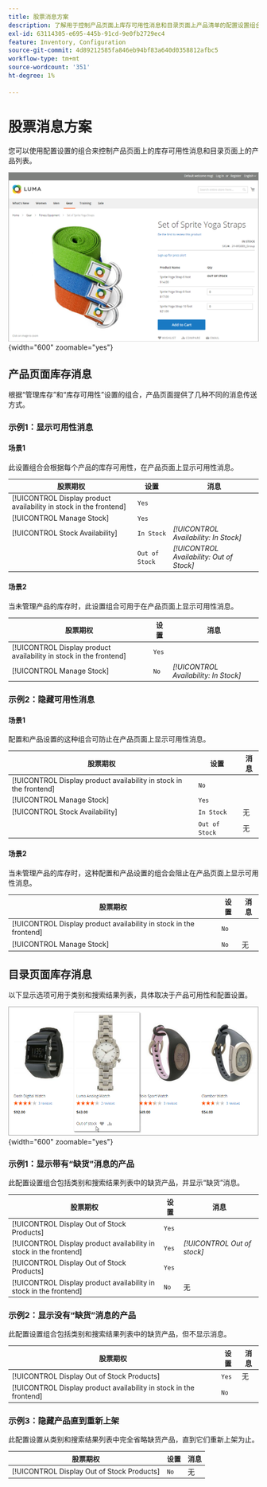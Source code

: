 ```yaml
---
title: 股票消息方案
description: 了解用于控制产品页面上库存可用性消息和目录页面上产品清单的配置设置组合。
exl-id: 63114305-e695-445b-91cd-9e0fb2729ec4
feature: Inventory, Configuration
source-git-commit: 4d89212585fa846eb94bf83a640d0358812afbc5
workflow-type: tm+mt
source-wordcount: '351'
ht-degree: 1%

---
```


# 股票消息方案

您可以使用配置设置的组合来控制产品页面上的库存可用性消息和目录页面上的产品列表。

![已使用“缺货”消息将产品分组](assets/storefront-out-of-stock-message.png){width="600" zoomable="yes"}

## 产品页面库存消息

根据“管理库存”和“库存可用性”设置的组合，产品页面提供了几种不同的消息传送方式。

### 示例1：显示可用性消息

#### 场景1

此设置组合会根据每个产品的库存可用性，在产品页面上显示可用性消息。

| 股票期权 | 设置 | 消息 |
|--|--|--|
| [!UICONTROL Display product availability in stock in the frontend] | `Yes` | |
| [!UICONTROL Manage Stock] | `Yes` | |
| [!UICONTROL Stock Availability] | `In Stock` | _[!UICONTROL Availability: In Stock]_ |
| | `Out of Stock` | _[!UICONTROL Availability: Out of Stock]_ |

#### 场景2

当未管理产品的库存时，此设置组合可用于在产品页面上显示可用性消息。

| 股票期权 | 设置 | 消息 |
|--|--|--|
| [!UICONTROL Display product availability in stock in the frontend] | `Yes` |  |
| [!UICONTROL Manage Stock] | `No` | _[!UICONTROL Availability: In Stock]_ |

### 示例2：隐藏可用性消息

#### 场景1

配置和产品设置的这种组合可防止在产品页面上显示可用性消息。

| 股票期权 | 设置 | 消息 |
|--|--|--|
| [!UICONTROL Display product availability in stock in the frontend] | `No` |  |
| [!UICONTROL Manage Stock] | `Yes` |  |
| [!UICONTROL Stock Availability] | `In Stock` | 无 |
|  | `Out of Stock` | 无 |

#### 场景2

当未管理产品的库存时，这种配置和产品设置的组合会阻止在产品页面上显示可用性消息。

| 股票期权 | 设置 | 消息 |
|--|--|--|
| [!UICONTROL Display product availability in stock in the frontend] | `No` |  |
| [!UICONTROL Manage Stock] | `No` | 无 |

## 目录页面库存消息

以下显示选项可用于类别和搜索结果列表，具体取决于产品可用性和配置设置。

![类别页面上的缺货消息](assets/storefront-out-of-stock-catalog-page.png){width="600" zoomable="yes"}

### 示例1：显示带有“缺货”消息的产品

此配置设置组合包括类别和搜索结果列表中的缺货产品，并显示“缺货”消息。

| 股票期权 | 设置 | 消息 |
|--|--|--|
| [!UICONTROL Display Out of Stock Products] | `Yes` |  |
| [!UICONTROL Display product availability in stock in the frontend] | `Yes` | _[!UICONTROL Out of stock]_ |
| [!UICONTROL Display Out of Stock Products] | `Yes` |  |
| [!UICONTROL Display product availability in stock in the frontend] | `No` | 无 |

### 示例2：显示没有“缺货”消息的产品

此配置设置组合包括类别和搜索结果列表中的缺货产品，但不显示消息。

| 股票期权 | 设置 | 消息 |
|--|--|--|
| [!UICONTROL Display Out of Stock Products] | `Yes` | 无 |
| [!UICONTROL Display product availability in stock in the frontend] | `No` |  |

### 示例3：隐藏产品直到重新上架

此配置设置从类别和搜索结果列表中完全省略缺货产品，直到它们重新上架为止。

| 股票期权 | 设置 | 消息 |
|--|--|--|
| [!UICONTROL Display Out of Stock Products] | `No` | 无 |
